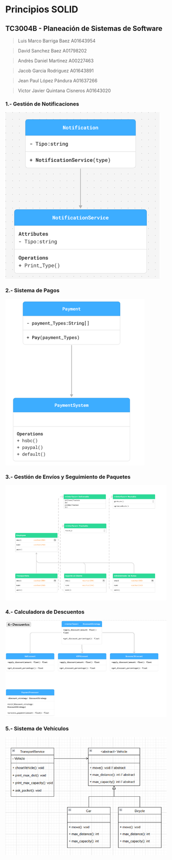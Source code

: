 # Principios SOLID

## TC3004B - Planeación de Sistemas de Software

> Luis Marco Barriga Baez A01643954

> David Sanchez Baez A01798202

> Andrès Daniel Martìnez A00227463

> Jacob Garcia Rodriguez A01643891

> Jean Paul López Pándura A01637266

> Victor Javier Quintana Cisneros A01643020

### 1.- Gestión de Notificaciones

![Notification](images/1.png)

### 2.- Sistema de Pagos

![Payments](images/2.png)

### 3.- Gestión de Envíos y Seguimiento de Paquetes

![Deliveries](images/3.png)

### 4.- Calculadora de Descuentos
![Calculator](images/4.png)
### 5.- Sistema de Vehículos

![Vehicles](images/5.png)
